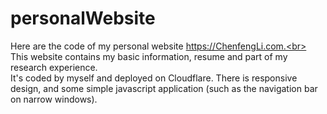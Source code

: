 # personalWebsite
Here are the code of my personal website https://ChenfengLi.com.<br>
This website contains my basic information, resume and part of my research experience. <br>
It's coded by myself and deployed on Cloudflare. There is responsive design, and some simple javascript application (such as the navigation bar on narrow windows).
